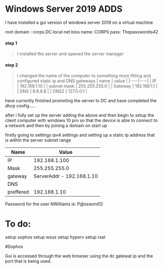 # Windows Server 2019 ADDS 

I have installed a gui version of windows server 2019 on a virtual machine

root domain : corps.DC.local
net bios name: CORPS
pass: Thepasswordis42

#### step 1
>I installed the server and opened the server manager

#### step 2 
>I changed the name of the computer to something more fitting and configured 
>static ip and DNS gateways
>| name | value |
>|----|----|
>| IP | 192.168.1.10 |
>| subnet mask | 255.255.255.0 |
>| Gateway | 192.168.1.1 |
>| DNS | 8.8.8.8 |
>| DNS2 | 127.0.0.1 |

have currently finished promoting the server to DC and have completed the dhcp config.....

after i fully set up the server adding the above and then begin to setup the client computer with windows 10 pro so that the device is able to connect to a network and then by joining a domain on start up

firstly going to settings ipv4 settings and setting up a static ip address that is within the server subnet range 

| Name | Value |
|----|----|
| IP | 192.168.1.100 |
| Mask | 255.255.255.0 |
|gateway | ServerAddr - 192.168.1.10 |
| DNS |
|preffered | 192.168.1.10 |

Password for the user NWilliams is: P@ssword12

# To do:
setup sophos
setup wsus
setup hyperv 
setup rsat

#Sophos

Gui is accessed through the web browser using the dc gatewat ip and the port that is being used.
